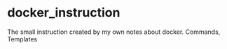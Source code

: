 # docker_instruction
The small instruction created by my own notes about docker.  Commands, Templates
